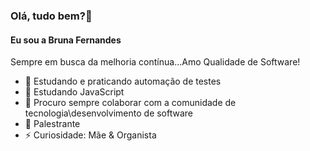 ### Olá, tudo bem?👋

#### Eu sou a Bruna Fernandes

Sempre em busca da melhoria contínua...Amo Qualidade de Software!


- 🔭 Estudando e praticando automação de testes
- 🌱 Estudando JavaScript
- 👯 Procuro sempre colaborar com a comunidade de tecnologia\desenvolvimento de software
- 💬 Palestrante
- ⚡ Curiosidade: Mãe & Organista


